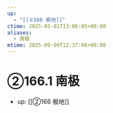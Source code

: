 ```yaml
---
up:
  - "[[②166 极地]]"
ctime: 2025-03-01T13:06:05+08:00
aliases:
  - 南极
mtime: 2025-09-09T12:37:06+08:00
---
```


# ②166.1 南极

- up: [[②166 极地]]

